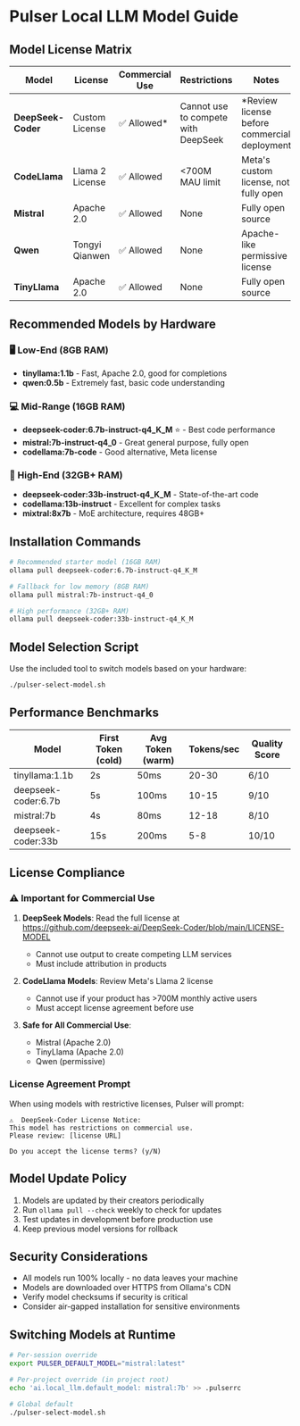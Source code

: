 # Pulser Local LLM Model Guide

## Model License Matrix

| Model | License | Commercial Use | Restrictions | Notes |
|-------|---------|----------------|--------------|-------|
| **DeepSeek-Coder** | Custom License | ✅ Allowed* | Cannot use to compete with DeepSeek | *Review license before commercial deployment |
| **CodeLlama** | Llama 2 License | ✅ Allowed | <700M MAU limit | Meta's custom license, not fully open |
| **Mistral** | Apache 2.0 | ✅ Allowed | None | Fully open source |
| **Qwen** | Tongyi Qianwen | ✅ Allowed | None | Apache-like permissive license |
| **TinyLlama** | Apache 2.0 | ✅ Allowed | None | Fully open source |

## Recommended Models by Hardware

### 🖥️ Low-End (8GB RAM)
- **tinyllama:1.1b** - Fast, Apache 2.0, good for completions
- **qwen:0.5b** - Extremely fast, basic code understanding

### 💻 Mid-Range (16GB RAM) 
- **deepseek-coder:6.7b-instruct-q4_K_M** ⭐ - Best code performance
- **mistral:7b-instruct-q4_0** - Great general purpose, fully open
- **codellama:7b-code** - Good alternative, Meta license

### 🚀 High-End (32GB+ RAM)
- **deepseek-coder:33b-instruct-q4_K_M** - State-of-the-art code
- **codellama:13b-instruct** - Excellent for complex tasks
- **mixtral:8x7b** - MoE architecture, requires 48GB+

## Installation Commands

```bash
# Recommended starter model (16GB RAM)
ollama pull deepseek-coder:6.7b-instruct-q4_K_M

# Fallback for low memory (8GB RAM)
ollama pull mistral:7b-instruct-q4_0

# High performance (32GB+ RAM)
ollama pull deepseek-coder:33b-instruct-q4_K_M
```

## Model Selection Script

Use the included tool to switch models based on your hardware:

```bash
./pulser-select-model.sh
```

## Performance Benchmarks

| Model | First Token (cold) | Avg Token (warm) | Tokens/sec | Quality Score |
|-------|-------------------|------------------|------------|---------------|
| tinyllama:1.1b | 2s | 50ms | 20-30 | 6/10 |
| deepseek-coder:6.7b | 5s | 100ms | 10-15 | 9/10 |
| mistral:7b | 4s | 80ms | 12-18 | 8/10 |
| deepseek-coder:33b | 15s | 200ms | 5-8 | 10/10 |

## License Compliance

### ⚠️ Important for Commercial Use

1. **DeepSeek Models**: Read the full license at https://github.com/deepseek-ai/DeepSeek-Coder/blob/main/LICENSE-MODEL
   - Cannot use output to create competing LLM services
   - Must include attribution in products

2. **CodeLlama Models**: Review Meta's Llama 2 license
   - Cannot use if your product has >700M monthly active users
   - Must accept license agreement before use

3. **Safe for All Commercial Use**: 
   - Mistral (Apache 2.0)
   - TinyLlama (Apache 2.0)
   - Qwen (permissive)

### License Agreement Prompt

When using models with restrictive licenses, Pulser will prompt:

```
⚠️  DeepSeek-Coder License Notice:
This model has restrictions on commercial use.
Please review: [license URL]

Do you accept the license terms? (y/N)
```

## Model Update Policy

1. Models are updated by their creators periodically
2. Run `ollama pull --check` weekly to check for updates
3. Test updates in development before production use
4. Keep previous model versions for rollback

## Security Considerations

- All models run 100% locally - no data leaves your machine
- Models are downloaded over HTTPS from Ollama's CDN
- Verify model checksums if security is critical
- Consider air-gapped installation for sensitive environments

## Switching Models at Runtime

```bash
# Per-session override
export PULSER_DEFAULT_MODEL="mistral:latest"

# Per-project override (in project root)
echo 'ai.local_llm.default_model: mistral:7b' >> .pulserrc

# Global default
./pulser-select-model.sh
```